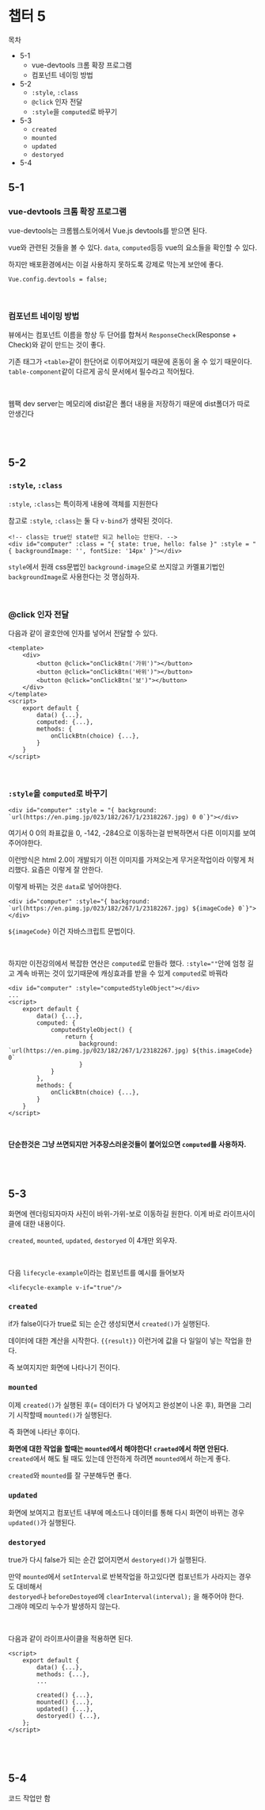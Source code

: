 # 챕터 5

목차
* 5-1
   * vue-devtools 크롬 확장 프로그램
   * 컴포넌트 네이밍 방법
* 5-2
   * `:style`, `:class`
   * `@click` 인자 전달
   * `:style`을 `computed`로 바꾸기
* 5-3
  *  `created`
  *  `mounted`
  *  `updated`
  *  `destoryed`
* 5-4

## 5-1

### vue-devtools 크롬 확장 프로그램
vue-devtools는 크롬웹스토어에서 Vue.js devtools를 받으면 된다.

vue와 관련된 것들을 볼 수 있다. `data`, `computed`등등 vue의 요소들을 확인할 수 있다.

하지만 배포환경에서는 이걸 사용하지 못하도록 강제로 막는게 보안에 좋다.
```
Vue.config.devtools = false;
```

<br>

### 컴포넌트 네이밍 방법

뷰에서는 컴포넌트 이름을 항상 두 단어를 합쳐서 `ResponseCheck`(Response + Check)와 같이 만드는 것이 좋다. 

기존 태그가 `<table>`같이 한단어로 이루어져있기 때문에 혼동이 올 수 있기 때문이다. `table-component`같이 다르게 공식 문서에서 필수라고 적어뒀다.

<br>

웹팩 dev server는 메모리에 dist같은 폴더 내용을 저장하기 때문에 dist폴더가 따로 안생긴다

<br>
<br>

## 5-2

### `:style`, `:class`
`:style`, `:class`는 특이하게 내용에 객체를 지원한다

참고로 `:style`, `:class`는 둘 다 `v-bind`가 생략된 것이다.

```vue
<!-- class는 true인 state만 되고 hello는 안된다. -->
<div id="computer" :class = "{ state: true, hello: false }" :style = "{ backgroundImage: '', fontSize: '14px' }"></div>
```
`style`에서 원래 css문법인 `background-image`으로 쓰지않고 카멜표기법인 `backgroundImage`로 사용한다는 것 명심하자.

<br>

### @click 인자 전달

다음과 같이 괄호안에 인자를 넣어서 전달할 수 있다.
```vue
<template>
    <div>
        <button @click="onClickBtn('가위')"></button> 
        <button @click="onClickBtn('바위')"></button> 
        <button @click="onClickBtn('보')"></button> 
    </div>
</template>
<script>
    export default {
        data() {...},
        computed: {...},
        methods: {
            onClickBtn(choice) {...},
        }
    }
</script>
```

<br>

### `:style`을 `computed`로 바꾸기

```vue
<div id="computer" :style = "{ background: `url(https://en.pimg.jp/023/182/267/1/23182267.jpg) 0 0`}"></div>
```
여기서 0 0의 좌표값을 0, -142, -284으로 이동하는걸 반복하면서 다른 이미지를 보여주어야한다.

이런방식은 html 2.0이 개발되기 이전 이미지를 가져오는게 무거운작업이라 이렇게 처리했다. 요즘은 이렇게 잘 안한다.

이렇게 바뀌는 것은 `data`로 넣어야한다.
```vue
<div id="computer" :style="{ background: `url(https://en.pimg.jp/023/182/267/1/23182267.jpg) ${imageCode} 0`}"></div>
```
`${imageCode}` 이건 자바스크립트 문법이다.

<br>

하지만 이전강의에서 복잡한 연산은 `computed`로 만들라 했다. 
`:style=""`안에 엄청 길고 계속 바뀌는 것이 있기때문에 
캐싱효과를 받을 수 있게 `computed`로 바꿔라
```vue
<div id="computer" :style="computedStyleObject"></div>
...
<script>
    export default {
        data() {...},
        computed: {
            computedStyleObject() {
                return { 
                    background: `url(https://en.pimg.jp/023/182/267/1/23182267.jpg) ${this.imageCode} 0`
                    }
            }
        },
        methods: {
            onClickBtn(choice) {...},
        }
    }
</script>
```

<br>

**단순한것은 그냥 쓰면되지만 거추장스러운것들이 붙어있으면 `computed`를 사용하자.**

<br>
<br>

## 5-3

화면에 렌더링되자마자 사진이 바위-가위-보로 이동하길 원한다.
이게 바로 라이프사이클에 대한 내용이다.

`created`, `mounted`, `updated`, `destoryed` 이 4개만 외우자.

<br>

다음 `lifecycle-example`이라는 컴포넌트를 예시를 들어보자
```vue
<lifecycle-example v-if="true"/>
```


### `created`

if가 false이다가 true로 되는 순간 생성되면서 `created()`가 실행된다. 

데이터에 대한 계산을 시작한다.  `{{result}}` 이런거에 값을 다 일일이 넣는 작업을 한다.

즉 보여지지만 화면에 나타나기 전이다.

### `mounted`
이제 `created()`가 실행된 후(= 데이터가 다 넣어지고 완성본이 나온 후), 화면을 그리기 시작할때 `mounted()`가 실행된다.

즉 화면에 나타난 후이다.

**화면에 대한 작업을 할때는 `mounted`에서 해야한다! `craeted`에서 하면 안된다.** <br>
`created`에서 해도 될 때도 있는데 안전하게 하려면 `mounted`에서 하는게 좋다.

`created`와 `mounted`를 잘 구분해두면 좋다.

### `updated`
화면에 보여지고 컴포넌트 내부에 메소드나 데이터를 통해 다시 화면이 바뀌는 경우 `updated()`가 실행된다.

### `destoryed` 
true가 다시 false가 되는 순간 없어지면서 `destoryed()`가 실행된다.

만약 `mounted`에서 `setInterval`로 반복작업을 하고있다면
컴포넌트가 사라지는 경우도 대비해서 <br>
`destoryed`나 `beforeDestoyed`에 `clearInterval(interval);` 을 해주어야 한다. <br>
그래야 메모리 누수가 발생하지 않는다.

<br>

다음과 같이 라이프사이클을 적용하면 된다.
```vue
<script>
    export default {
        data() {...},
        methods: {...},
        ...

        created() {...},
        mounted() {...},
        updated() {...},
        destoryed() {...},
    };
</script>
```

<br>
<br>

## 5-4

코드 작업만 함

<br>
<br>